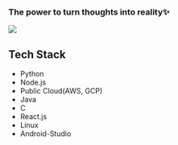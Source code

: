 ### The power to turn thoughts into reality✨

<a href="https://github.com/hayleyshim"><img src="https://github.com/hayleyshim/api/count/incr/badge.svg?url=https%3A%2F%2Fgithub.com%2Fgjbae1212%2Fhit-counter"/></a>                        

## Tech Stack
- Python
- Node.js
- Public Cloud(AWS, GCP)
- Java
- C
- React.js
- Linux
- Android-Studio


